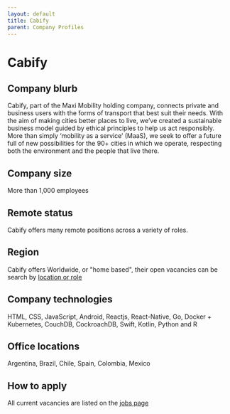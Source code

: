 ```yaml
---
layout: default
title: Cabify
parent: Company Profiles
---
```


# Cabify

## Company blurb

Cabify, part of the Maxi Mobility holding company, connects private and business users with the forms of transport that best suit their needs. With the aim of making cities better places to live, we’ve created a sustainable business model guided by ethical principles to help us act responsibly. More than simply ‘mobility as a service’ (MaaS), we seek to offer a future full of new possibilities for the 90+ cities in which we operate, respecting both the environment and the people that live there.

## Company size

More than 1,000 employees

## Remote status

Cabify offers many remote positions across a variety of roles.

## Region

Cabify offers Worldwide, or "home based", their open vacancies can be search by [location or role](https://cabify.com/en/jobs)

## Company technologies

HTML, CSS, JavaScript, Android, Reactjs, React-Native, Go, Docker + Kubernetes, CouchDB, CockroachDB, Swift, Kotlin, Python and R

## Office locations

Argentina, Brazil, Chile, Spain, Colombia, Mexico

## How to apply

All current vacancies are listed on the [jobs page](https://cabify.com/en/jobs)

